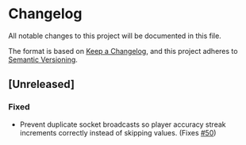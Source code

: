 # Changelog

All notable changes to this project will be documented in this file.

The format is based on [Keep a Changelog](https://keepachangelog.com/en/1.1.0/),
and this project adheres to [Semantic Versioning](https://semver.org/spec/v2.0.0.html).

## [Unreleased]

### Fixed

- Prevent duplicate socket broadcasts so player accuracy streak increments correctly instead of skipping values. (Fixes [#50](https://github.com/hydrabeer/word-bomb/issues/50))
